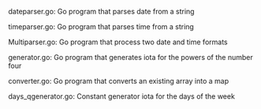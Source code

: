 dateparser.go:
 Go program that parses date from a string

timeparser.go:
 Go program that parses time from a string

Multiparser.go:
 Go program that process two date and time formats

generator.go:
 Go program that  generates iota for the powers of the number four

converter.go:
 Go program that converts an existing array into a map

days_qgenerator.go:
 Constant generator iota for the days of the week

